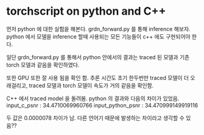 torchscript on python and C++
=============================

먼저 python 에 대한 실험을 해본다. grdn_forward.py 를 통해 inference 해보자.  
python 에서 모델을 inference 할때 사용되는 모든 기능들이 c++ 에도 구현되어야 한다.   

일단 grdn_forward.py 를 통해서 python 안에서의 결과는 traced 된 모델과 기존 torch 모델과 같음을 확인하였다. 

또한 GPU 또한 잘 사용 됨을 확인 함. 추론 시간도 초기 한두번만 traced 모델이 더 오래걸리고,
traced 모델과 torch 모델이 속도가 거의 같음을 확인함.    

C++ 에서 traced model 을 돌려봄. python 의 결과와 다음의 차이가 있었음.
input_c_psnr : 34.4710069960766
input_python_psnr : 34.470999149919116

두 값은 0.0000078 차이가 남. 
다른 언어기 때문에 발생하는 차이라고 생각할 수 있음??
